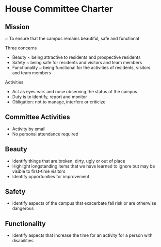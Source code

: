 # House Committee Charter



## Mission

~ To ensure that the campus remains beautiful, safe and functional

Three concerns

* Beauty ~ being attractive to residents and prospective residents
* Safety ~ being safe for residents and visitors and team members
* Functionality ~ being functional for the activities of residents, visitors and team members

Activities

* Act as eyes ears and nose observing the status of the campus
* Duty is to identify, report and monitor
* Obligation: not to manage, interfere or criticize

## Committee Activities

* Activity by email
* No personal attendance required



## Beauty

* Identify things that are broken, dirty, ugly or out of place
* Highlight longstanding items that we have learned to ignore but may be visible to first-time visitors
* Identify opportunities for improvement

## Safety

* Identify aspects of the campus that exacerbate fall risk or are otherwise dangerous

## Functionality

* Identify aspects that increase the time for an activity for a person with disabilities